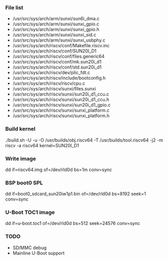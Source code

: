 ### File list
* /usr/src/sys/arch/arm/sunxi/sun6i_dma.c
* /usr/src/sys/arch/arm/sunxi/sunxi_gpio.c
* /usr/src/sys/arch/arm/sunxi/sunxi_gpio.h
* /usr/src/sys/arch/arm/sunxi/sunxi_sid.c
* /usr/src/sys/arch/arm/sunxi/sunxi_usbphy.c
* /usr/src/sys/arch/riscv/conf/Makefile.riscv.inc
* /usr/src/sys/arch/riscv/conf/SUN20I_D1
* /usr/src/sys/arch/riscv/conf/files.generic64
* /usr/src/sys/arch/riscv/conf/mk.sun20i_d1
* /usr/src/sys/arch/riscv/conf/std.sun20i_d1
* /usr/src/sys/arch/riscv/dev/plic_fdt.c
* /usr/src/sys/arch/riscv/include/bootconfig.h
* /usr/src/sys/arch/riscv/riscv/cpu.c
* /usr/src/sys/arch/riscv/sunxi/files.sunxi
* /usr/src/sys/arch/riscv/sunxi/sun20i_d1_ccu.c
* /usr/src/sys/arch/riscv/sunxi/sun20i_d1_ccu.h
* /usr/src/sys/arch/riscv/sunxi/sun20i_d1_gpio.c
* /usr/src/sys/arch/riscv/sunxi/sunxi_platform.c
* /usr/src/sys/arch/riscv/sunxi/sunxi_platform.h

### Build kernel
./build.sh -U -u -O /usr/builds/obj.riscv64 -T /usr/builds/tool.riscv64 -j2 -m riscv -a riscv64 kernel=SUN20I_D1

### Write image
dd if=riscv64.img of=/dev/rld0d bs=1m conv=sync

### BSP boot0 SPL
dd if=boot0_sdcard_sun20iw1p1.bin of=/dev/rld0d bs=8192 seek=1 conv=sync

### U-Boot TOC1 image
dd if=u-boot.toc1 of=/dev/rld0d bs=512 seek=24576 conv=sync

### TODO
* SD/MMC debug
* Mainline U-Boot support
